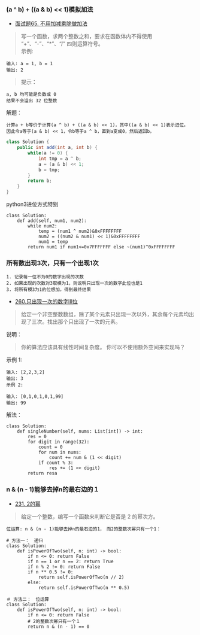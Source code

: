 ### (a ^ b) + ((a & b) << 1)模拟加法
- [面试题65. 不用加减乘除做加法](https://leetcode-cn.com/problems/bu-yong-jia-jian-cheng-chu-zuo-jia-fa-lcof/)
> 写一个函数，求两个整数之和，要求在函数体内不得使用 “+”、“-”、“*”、“/” 四则运算符号。   
示例:
```shell
输入: a = 1, b = 1
输出: 2
```
>提示：
```shell
a, b 均可能是负数或 0
结果不会溢出 32 位整数
```
解题：
```shell
计算a + b等价于计算(a ^ b) + ((a & b) << 1)，其中((a & b) << 1)表示进位。    
因此令a等于(a & b) << 1，令b等于a ^ b，直到a变成0，然后返回b。
```
```java
class Solution {
    public int add(int a, int b) {
        while(a != 0) {
            int tmp = a ^ b;
            a = (a & b) << 1;
            b = tmp;
        }
        return b;
    }
}
```
python3进位方式特别
```python3
class Solution:
    def add(self, num1, num2):
        while num2:
            temp = (num1 ^ num2)&0xFFFFFFFF
            num2 = ((num2 & num1) << 1)&0xFFFFFFFF
            num1 = temp
        return num1 if num1<=0x7FFFFFFF else ~(num1)^0xFFFFFFFF
```
### 所有数出现3次，只有一个出现1次
```shell
1. 记录每一位不为0的数字出现的次数
2. 如果出现的次数对3取模为1，则说明只出现一次的数字此位也是1
3. 将所有模3为1的位想加，得到最终结果       
```
- [260.只出现一次的数字III位](https://leetcode-cn.com/problems/single-number-iii/)
>给定一个非空整数数组，除了某个元素只出现一次以外，其余每个元素均出现了三次。找出那个只出现了一次的元素。             

说明：
>你的算法应该具有线性时间复杂度。 你可以不使用额外空间来实现吗？       

示例 1:
```shell
输入: [2,2,3,2]
输出: 3
示例 2:

输入: [0,1,0,1,0,1,99]
输出: 99
```
解法：
```python3
class Solution:
    def singleNumber(self, nums: List[int]) -> int:
        res = 0
        for digit in range(32):
            count = 0
            for num in nums:
                count += num & (1 << digit)
            if count % 3:
                res += (1 << digit)
        return resa
```
### n & (n - 1)能够去掉n的最右边的１
- [231. 2的幂](https://leetcode-cn.com/problems/power-of-two/)
> 给定一个整数，编写一个函数来判断它是否是 2 的幂次方。

```python3
位运算: n & (n - 1)能够去掉n的最右边的1，　而2的整数次幂只有一个1：

# 方法一：　递归
class Solution:
    def isPowerOfTwo(self, n: int) -> bool:
        if n <= 0: return False
        if n == 1 or n == 2: return True
        if n % 2 != 0: return False
        if n ** 0.5 != 0:
            return self.isPowerOfTwo(n // 2)
        else:
            return self.isPowerOfTwo(n ** 0.5)

＃ 方法二：　位运算
class Solution:
    def isPowerOfTwo(self, n: int) -> bool:
        if n <= 0: return False
        # 2的整数次幂只有一个１
        return n & (n - 1) == 0
```
